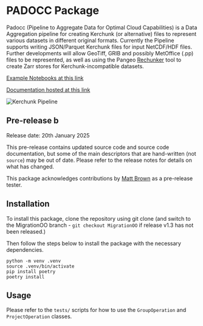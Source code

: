 # PADOCC Package

Padocc (Pipeline to Aggregate Data for Optimal Cloud Capabilities) is a Data Aggregation pipeline for creating Kerchunk (or alternative) files to represent various datasets in different original formats.
Currently the Pipeline supports writing JSON/Parquet Kerchunk files for input NetCDF/HDF files. Further developments will allow GeoTiff, GRIB and possibly MetOffice (.pp) files to be represented, as well as using the Pangeo [Rechunker](https://rechunker.readthedocs.io/en/latest/) tool to create Zarr stores for Kerchunk-incompatible datasets.

[Example Notebooks at this link](https://mybinder.org/v2/gh/cedadev/padocc.git/main?filepath=showcase/notebooks)

[Documentation hosted at this link](https://cedadev.github.io/kerchunk-builder/)

![Kerchunk Pipeline](docs/source/_images/pipeline.png)

## Pre-release b
Release date: 20th January 2025

This pre-release contains updated source code and source code documentation, but some of the main descriptors that are hand-written (not `source`) may be out of date. Please refer to the release notes for details on what has changed.

This package acknowledges contributions by [Matt Brown](matbro@ceh.ac.uk) as a pre-release tester.

## Installation

To install this package, clone the repository using git clone (and switch to the MigrationOO branch - `git checkout MigrationOO` if release v1.3 has not been released.)

Then follow the steps below to install the package with the necessary dependencies.

```
python -m venv .venv
source .venv/bin/activate
pip install poetry
poetry install
```

## Usage

Please refer to the `tests/` scripts for how to use the `GroupOperation` and `ProjectOperation` classes.
